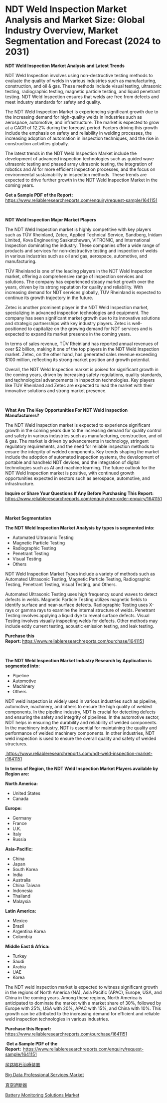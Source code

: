 <p><h1>NDT Weld Inspection Market Analysis and Market Size: Global Industry Overview, Market Segmentation and Forecast (2024 to 2031)</h1></p><p><strong>NDT Weld Inspection Market Analysis and Latest Trends</strong></p>
<p><p>NDT Weld Inspection involves using non-destructive testing methods to evaluate the quality of welds in various industries such as manufacturing, construction, and oil & gas. These methods include visual testing, ultrasonic testing, radiographic testing, magnetic particle testing, and liquid penetrant testing. NDT Weld Inspection ensures that welds are free from defects and meet industry standards for safety and quality.</p><p>The NDT Weld Inspection Market is experiencing significant growth due to the increasing demand for high-quality welds in industries such as aerospace, automotive, and infrastructure. The market is expected to grow at a CAGR of 12.2% during the forecast period. Factors driving this growth include the emphasis on safety and reliability in welding processes, the increasing adoption of automation in inspection techniques, and the rise in construction activities globally.</p><p>The latest trends in the NDT Weld Inspection Market include the development of advanced inspection technologies such as guided wave ultrasonic testing and phased array ultrasonic testing, the integration of robotics and AI for more efficient inspection processes, and the focus on environmental sustainability in inspection methods. These trends are expected to drive further growth in the NDT Weld Inspection Market in the coming years.</p></p>
<p><strong>Get a Sample PDF of the Report:&nbsp;</strong> <a href="https://www.reliableresearchreports.com/enquiry/request-sample/1641151">https://www.reliableresearchreports.com/enquiry/request-sample/1641151</a></p>
<p>&nbsp;</p>
<p><strong>NDT Weld Inspection Major Market Players</strong></p>
<p><p>The NDT Weld Inspection market is highly competitive with key players such as TÜV Rheinland, Zetec, Applied Technical Service, Sandberg, Inidam Limited, Kova Engineering Saskatchewan, VITRONIC, and International Inspection dominating the industry. These companies offer a wide range of products and services for non-destructive testing and inspection of welds in various industries such as oil and gas, aerospace, automotive, and manufacturing.</p><p>TÜV Rheinland is one of the leading players in the NDT Weld Inspection market, offering a comprehensive range of inspection services and solutions. The company has experienced steady market growth over the years, driven by its strong reputation for quality and reliability. With increasing demand for NDT services globally, TÜV Rheinland is expected to continue its growth trajectory in the future.</p><p>Zetec is another prominent player in the NDT Weld Inspection market, specializing in advanced inspection technologies and equipment. The company has seen significant market growth due to its innovative solutions and strategic partnerships with key industry players. Zetec is well-positioned to capitalize on the growing demand for NDT services and is expected to expand its market presence in the coming years.</p><p>In terms of sales revenue, TÜV Rheinland has reported annual revenues of over $2 billion, making it one of the top players in the NDT Weld Inspection market. Zetec, on the other hand, has generated sales revenue exceeding $100 million, reflecting its strong market position and growth potential.</p><p>Overall, the NDT Weld Inspection market is poised for significant growth in the coming years, driven by increasing safety regulations, quality standards, and technological advancements in inspection technologies. Key players like TÜV Rheinland and Zetec are expected to lead the market with their innovative solutions and strong market presence.</p></p>
<p>&nbsp;</p>
<p><strong>What Are The Key Opportunities For NDT Weld Inspection Manufacturers?</strong></p>
<p><p>The NDT Weld Inspection market is expected to experience significant growth in the coming years due to the increasing demand for quality control and safety in various industries such as manufacturing, construction, and oil & gas. The market is driven by advancements in technology, stringent regulatory requirements, and the need for reliable inspection methods to ensure the integrity of welded components. Key trends shaping the market include the adoption of automated inspection systems, the development of portable and handheld NDT devices, and the integration of digital technologies such as AI and machine learning. The future outlook for the NDT Weld Inspection market is positive, with continued growth opportunities expected in sectors such as aerospace, automotive, and infrastructure.</p></p>
<p><strong>Inquire or Share Your Questions If Any Before Purchasing This Report:</strong> <a href="https://www.reliableresearchreports.com/enquiry/pre-order-enquiry/1641151">https://www.reliableresearchreports.com/enquiry/pre-order-enquiry/1641151</a></p>
<p>&nbsp;</p>
<p><strong>Market Segmentation</strong></p>
<p><strong>The NDT Weld Inspection Market Analysis by types is segmented into:</strong></p>
<p><ul><li>Automated Ultrasonic Testing</li><li>Magnetic Particle Testing</li><li>Radiographic Testing</li><li>Penetrant Testing</li><li>Visual Testing</li><li>Others</li></ul></p>
<p><p>NDT Weld Inspection Market Types include a variety of methods such as Automated Ultrasonic Testing, Magnetic Particle Testing, Radiographic Testing, Penetrant Testing, Visual Testing, and Others. </p><p>Automated Ultrasonic Testing uses high frequency sound waves to detect defects in welds. Magnetic Particle Testing utilizes magnetic fields to identify surface and near-surface defects. Radiographic Testing uses X-rays or gamma rays to examine the internal structure of welds. Penetrant Testing involves applying a liquid dye to reveal surface defects. Visual Testing involves visually inspecting welds for defects. Other methods may include eddy current testing, acoustic emission testing, and leak testing.</p></p>
<p><strong>Purchase this Report:&nbsp;</strong><a href="https://www.reliableresearchreports.com/purchase/1641151">https://www.reliableresearchreports.com/purchase/1641151</a></p>
<p>&nbsp;</p>
<p><strong>The NDT Weld Inspection Market Industry Research by Application is segmented into:</strong></p>
<p><ul><li>Pipeline</li><li>Automotive</li><li>Machinery</li><li>Others</li></ul></p>
<p><p>NDT weld inspection is widely used in various industries such as pipeline, automotive, machinery, and others to ensure the high quality of welded components. In the pipeline industry, NDT is crucial for detecting defects and ensuring the safety and integrity of pipelines. In the automotive sector, NDT helps in ensuring the durability and reliability of welded components. In the machinery industry, NDT is essential for maintaining the quality and performance of welded machinery components. In other industries, NDT weld inspection is used to ensure the overall quality and safety of welded structures.</p></p>
<p><a href="https://www.reliableresearchreports.com/ndt-weld-inspection-market-r1641151">&nbsp;https://www.reliableresearchreports.com/ndt-weld-inspection-market-r1641151</a></p>
<p><strong>In terms of Region, the NDT Weld Inspection Market Players available by Region are:</strong></p>
<p>
    <p> <strong> North America: </strong>
        <ul>
            <li>United States</li>
            <li>Canada</li>
        </ul>
        </p> 
    <p> <strong> Europe: </strong>
        <ul>
            <li>Germany</li>
            <li>France</li>
            <li>U.K.</li>
            <li>Italy</li>
            <li>Russia</li>
        </ul>
        </p> 
    <p> <strong> Asia-Pacific: </strong>
        <ul>
            <li>China</li>
            <li>Japan</li>
            <li>South Korea</li>
            <li>India</li>
            <li>Australia</li>
            <li>China Taiwan</li>
            <li>Indonesia</li>
            <li>Thailand</li>
            <li>Malaysia</li>
        </ul>
        </p> 
    <p> <strong> Latin America: </strong>
        <ul>
            <li>Mexico</li>
            <li>Brazil</li>
            <li>Argentina Korea</li>
            <li>Colombia</li>
        </ul>
        </p> 
    <p> <strong> Middle East & Africa: </strong>
        <ul>
            <li>Turkey</li>
            <li>Saudi</li>
            <li>Arabia</li>
            <li>UAE</li>
            <li>Korea</li>
        </ul>
    </p>
    </p>
<p><p>The NDT weld inspection market is expected to witness significant growth in the regions of North America (NA), Asia Pacific (APAC), Europe, USA, and China in the coming years. Among these regions, North America is anticipated to dominate the market with a market share of 30%, followed by Europe with 25%, USA with 20%, APAC with 15%, and China with 10%. This growth can be attributed to the increasing demand for efficient and reliable weld inspection technologies in various industries.</p></p>
<p><strong>Purchase this Report: </strong><a href="https://www.reliableresearchreports.com/purchase/1641151">https://www.reliableresearchreports.com/purchase/1641151</a></p>
<p>&nbsp;<strong>Get a Sample PDF of the Report:&nbsp;&nbsp;</strong><a href="https://www.reliableresearchreports.com/enquiry/request-sample/1641151">https://www.reliableresearchreports.com/enquiry/request-sample/1641151</a></p>
<p><strong></strong></p>
<p><p><a href="https://github.com/reliezer65/Market-Research-Report-List-2/blob/main/5749752181370.md">尿路結石治療装置</a></p><p><a href="https://github.com/jerrycopelandthomaswsqd8q/Market-Research-Report-List-3/blob/main/big-data-professional-services-market.md">Big Data Professional Services Market</a></p><p><a href="https://github.com/tanyaali3/Market-Research-Report-List-2/blob/main/3606039181371.md">真空遮断器</a></p><p><a href="https://github.com/yoshih12/Market-Research-Report-List-4/blob/main/battery-monitoring-solutions-market.md">Battery Monitoring Solutions Market</a></p></p>